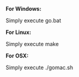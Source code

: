 **For Windows:**

Simply execute go.bat

**For Linux:**

Simply execute make

**For OSX:**

Simply execute ./gomac.sh